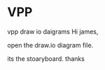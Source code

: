 # VPP
vpp draw io daigrams
Hi james, 

open the draw.io diagram file. 

its the stoaryboard. thanks
